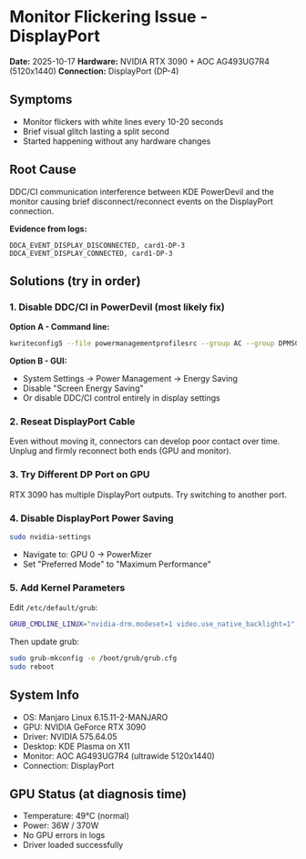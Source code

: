 # Monitor Flickering Issue - DisplayPort

**Date:** 2025-10-17
**Hardware:** NVIDIA RTX 3090 + AOC AG493UG7R4 (5120x1440)
**Connection:** DisplayPort (DP-4)

## Symptoms
- Monitor flickers with white lines every 10-20 seconds
- Brief visual glitch lasting a split second
- Started happening without any hardware changes

## Root Cause
DDC/CI communication interference between KDE PowerDevil and the monitor causing brief disconnect/reconnect events on the DisplayPort connection.

**Evidence from logs:**
```
DDCA_EVENT_DISPLAY_DISCONNECTED, card1-DP-3
DDCA_EVENT_DISPLAY_CONNECTED, card1-DP-3
```

## Solutions (try in order)

### 1. Disable DDC/CI in PowerDevil (most likely fix)

**Option A - Command line:**
```bash
kwriteconfig5 --file powermanagementprofilesrc --group AC --group DPMSControl --key idleTime 0
```

**Option B - GUI:**
- System Settings → Power Management → Energy Saving
- Disable "Screen Energy Saving"
- Or disable DDC/CI control entirely in display settings

### 2. Reseat DisplayPort Cable
Even without moving it, connectors can develop poor contact over time. Unplug and firmly reconnect both ends (GPU and monitor).

### 3. Try Different DP Port on GPU
RTX 3090 has multiple DisplayPort outputs. Try switching to another port.

### 4. Disable DisplayPort Power Saving

```bash
sudo nvidia-settings
```
- Navigate to: GPU 0 → PowerMizer
- Set "Preferred Mode" to "Maximum Performance"

### 5. Add Kernel Parameters

Edit `/etc/default/grub`:
```bash
GRUB_CMDLINE_LINUX="nvidia-drm.modeset=1 video.use_native_backlight=1"
```

Then update grub:
```bash
sudo grub-mkconfig -o /boot/grub/grub.cfg
sudo reboot
```

## System Info
- OS: Manjaro Linux 6.15.11-2-MANJARO
- GPU: NVIDIA GeForce RTX 3090
- Driver: NVIDIA 575.64.05
- Desktop: KDE Plasma on X11
- Monitor: AOC AG493UG7R4 (ultrawide 5120x1440)
- Connection: DisplayPort

## GPU Status (at diagnosis time)
- Temperature: 49°C (normal)
- Power: 36W / 370W
- No GPU errors in logs
- Driver loaded successfully
